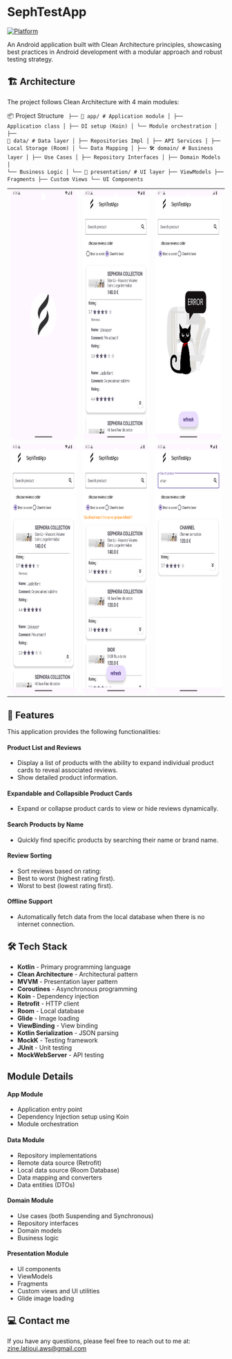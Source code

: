 # SephTestApp
[![Platform](https://img.shields.io/badge/Platform-Android-green)](https://www.android.com)

An Android application built with Clean Architecture principles, showcasing best practices in Android development with a modular approach and robust testing strategy.

## 🏗️ Architecture
The project follows Clean Architecture with 4 main modules:

📦 Project Structure
<code>
├── 📱 app/                # Application module
│   ├── Application class
│   ├── DI setup (Koin)
│   └── Module orchestration
│
├── 💾 data/              # Data layer
│   ├── Repositories Impl
│   ├── API Services
│   ├── Local Storage (Room)
│   └── Data Mapping
│
├── 🛠️ domain/           # Business layer
│   ├── Use Cases
│   ├── Repository Interfaces
│   ├── Domain Models
│   └── Business Logic
│
└── 🎨 presentation/     # UI layer
    ├── ViewModels
    ├── Fragments
    ├── Custom Views
    └── UI Components
    </code>

<table>
  <tr>
    <td><img src="screenshots/launch.png" width=290 height=580></td>
    <td><img src="screenshots/remote.png" width=290 height=580></td>
    <td><img src="screenshots/error.png" width=290 height=580></td>
  </tr>
   <tr>
    <td><img src="screenshots/best_to_worst.png" width=290 height=580></td>
    <td><img src="screenshots/local.png" width=290 height=580></td>
     <td><img src="screenshots/search.png" width=290 height=580></td>
  </tr>
 </table>

##  🔭 Features
This application provides the following functionalities:

#### Product List and Reviews
- Display a list of products with the ability to expand individual product cards to reveal associated reviews.
- Show detailed product information.

#### Expandable and Collapsible Product Cards
- Expand or collapse product cards to view or hide reviews dynamically.

#### Search Products by Name
- Quickly find specific products by searching their name or brand name.

#### Review Sorting
-	Sort reviews based on rating:
-	Best to worst (highest rating first).
-	Worst to best (lowest rating first).

#### Offline Support
-	Automatically fetch data from the local database when there is no internet connection.

## 🛠️ Tech Stack

- **Kotlin** - Primary programming language
- **Clean Architecture** - Architectural pattern
- **MVVM** - Presentation layer pattern
- **Coroutines** - Asynchronous programming
- **Koin** - Dependency injection
- **Retrofit** - HTTP client
- **Room** - Local database
- **Glide** - Image loading
- **ViewBinding** - View binding
- **Kotlin Serialization** - JSON parsing
- **MockK** - Testing framework
- **JUnit** - Unit testing
- **MockWebServer** - API testing

## Module Details

#### App Module
- Application entry point
- Dependency Injection setup using Koin
- Module orchestration

#### Data Module
- Repository implementations
- Remote data source (Retrofit)
- Local data source (Room Database)
- Data mapping and converters
- Data entities (DTOs)

#### Domain Module
- Use cases (both Suspending and Synchronous)
- Repository interfaces
- Domain models
- Business logic

#### Presentation Module
- UI components
- ViewModels
- Fragments
- Custom views and UI utilities
- Glide image loading

## 💻 Contact me

If you have any questions, please feel free to reach out to me at:
[zine.latioui.aws@gmail.com](mailto:zine.latioui.aws@gmail.com)
  
